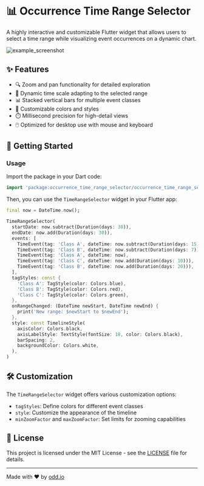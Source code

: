 # 📊 Occurrence Time Range Selector

A highly interactive and customizable Flutter widget that allows users to select a time range while visualizing event occurrences on a dynamic chart.

![example_screenshot](https://github.com/user-attachments/assets/23c158d2-0a73-46fd-a872-6304ca07bc1b)

## ✨ Features

- 🔍 Zoom and pan functionality for detailed exploration
- 📅 Dynamic time scale adapting to the selected range
- 📊 Stacked vertical bars for multiple event classes
- 🎨 Customizable colors and styles
- ⏱️ Millisecond precision for high-detail views
- 🖱️ Optimized for desktop use with mouse and keyboard

## 🚀 Getting Started

### Usage

Import the package in your Dart code:

```dart
import 'package:occurrence_time_range_selector/occurrence_time_range_selector.dart';
```

Then, you can use the `TimeRangeSelector` widget in your Flutter app:

```dart
final now = DateTime.now();

TimeRangeSelector(
  startDate: now.subtract(Duration(days: 30)),
  endDate: now.add(Duration(days: 30)),
  events: [
    TimeEvent(tag: 'Class A', dateTime: now.subtract(Duration(days: 15))),
    TimeEvent(tag: 'Class B', dateTime: now.subtract(Duration(days: 7))),
    TimeEvent(tag: 'Class A', dateTime: now),
    TimeEvent(tag: 'Class C', dateTime: now.add(Duration(days: 10))),
    TimeEvent(tag: 'Class B', dateTime: now.add(Duration(days: 20))),
  ],
  tagStyles: const {
    'Class A': TagStyle(color: Colors.blue),
    'Class B': TagStyle(color: Colors.red),
    'Class C': TagStyle(color: Colors.green),
  },
  onRangeChanged: (DateTime newStart, DateTime newEnd) {
    print('New range: $newStart to $newEnd');
  },
  style: const TimelineStyle(
    axisColor: Colors.black,
    axisLabelStyle: TextStyle(fontSize: 18, color: Colors.black),
    barSpacing: 2,
    backgroundColor: Colors.white,
  ),
)
```

## 🛠️ Customization

The `TimeRangeSelector` widget offers various customization options:

- `tagStyles`: Define colors for different event classes
- `style`: Customize the appearance of the timeline
- `minZoomFactor` and `maxZoomFactor`: Set limits for zooming capabilities

## 📄 License

This project is licensed under the MIT License - see the [LICENSE](link_to_license_file) file for details.

---

Made with ❤️ by [odd.io](https://odd.io/)
